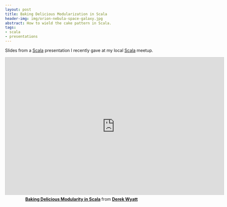 ```yaml
---
layout: post
title: Baking Delicious Modularization in Scala
header-img: img/orion-nebula-space-galaxy.jpg
abstract: How to wield the cake pattern in Scala.
tags:
- scala
- presentations
---
```

Slides from a [Scala](http://scala-lang.org) presentation I recently gave at my local [Scala](http://scala-lang.org) meetup.
<center><iframe src="http://www.slideshare.net/slideshow/embed_code/29160492" width="720" height="454" frameborder="0" marginwidth="0" marginheight="0" scrolling="no" style="border:1px solid #CCC;border-width:1px 1px 0;margin-bottom:5px" allowfullscreen> </iframe> <div style="margin-bottom:5px"> <strong> <a href="https://www.slideshare.net/DerekWyatt1/baking-delicious-modularity-in-scala" title="Baking Delicious Modularity in Scala" target="_blank">Baking Delicious Modularity in Scala</a> </strong> from <strong><a href="http://www.slideshare.net/DerekWyatt1" target="_blank">Derek Wyatt</a></strong> </div></center>
